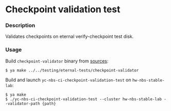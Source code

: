 # Checkpoint validation test

### Description
Validates checkpoints on eternal verify-checkpoint test disk.

### Usage
Build `checkpoint-validator` binary from [sources](https://a.yandex-team.ru/arc/trunk/arcadia/cloud/blockstore/tools/testing/eternal-tests/checkpoint-validator):
```(bash)
$ ya make ../../testing/eternal-tests/checkpoint-validator
```

Build and launch `yc-nbs-ci-checkpoint-validation-test` on `hw-nbs-stable-lab`:
```(bash)
$ ya make
$ ./yc-nbs-ci-checkpoint-validation-test --cluster hw-nbs-stable-lab --validator-path {path}
```
